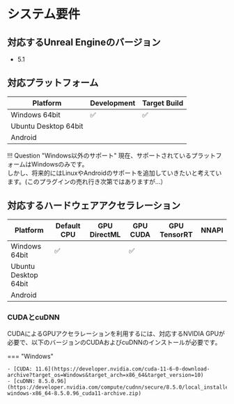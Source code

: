 # システム要件

## 対応するUnreal Engineのバージョン

- 5.1

## 対応プラットフォーム

| Platform                   | Development | Target Build |
| -------------------------- | ----------- | ------------ |
| Windows 64bit              | ✅          | ✅          |
| Ubuntu Desktop 64bit       |             |              | 
| Android                    |             |              |

!!! Question "Windows以外のサポート"
    現在、サポートされているプラットフォームはWindowsのみです。  
    しかし、将来的にはLinuxやAndroidのサポートを追加していきたいと考えています。(このプラグインの売れ行き次第ではありますが...）

## 対応するハードウェアアクセラレーション 

| Platform                   | Default CPU | GPU DirectML | GPU CUDA | GPU TensorRT | NNAPI |
| -------------------------- | ----------- | ------------ | -------- |------------- | ----- |
| Windows 64bit              | ✅          |              | ✅      |              |       |
| Ubuntu Desktop 64bit       |             |              |          |              |       |
| Android                    |             |              |          |              |       |

<!-- - To use GPU acceleration with DirectML, a DirectX 12 capable GPU is required. -->
    
### CUDAとcuDNN

CUDAによるGPUアクセラレーションを利用するには、対応するNVIDIA GPUが必要で、以下のバージョンのCUDAおよびcuDNNのインストールが必要です。

=== "Windows"

    - [CUDA: 11.6](https://developer.nvidia.com/cuda-11-6-0-download-archive?target_os=Windows&target_arch=x86_64&target_version=10)
    - [cuDNN: 8.5.0.96](https://developer.nvidia.com/compute/cudnn/secure/8.5.0/local_installers/11.7/cudnn-windows-x86_64-8.5.0.96_cuda11-archive.zip)

<!-- === "Linux"

    - CUDA: 11.6
    - cuDNN: 8.2.4 -->
